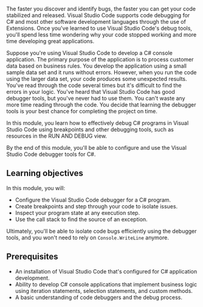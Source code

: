 





The faster you discover and identify bugs, the faster you can get your code stabilized and released. Visual Studio Code supports code debugging for C# and most other software development languages through the use of Extensions. Once you've learned to use Visual Studio Code's debug tools, you'll spend less time wondering why your code stopped working and more time developing great applications.

Suppose you're using Visual Studio Code to develop a C# console application. The primary purpose of the application is to process customer data based on business rules. You develop the application using a small sample data set and it runs without errors. However, when you run the code using the larger data set, your code produces some unexpected results. You've read through the code several times but it's difficult to find the errors in your logic. You've heard that Visual Studio Code has good debugger tools, but you've never had to use them. You can't waste any more time reading through the code. You decide that learning the debugger tools is your best chance for completing the project on time.

In this module, you learn how to effectively debug C# programs in Visual Studio Code using breakpoints and other debugging tools, such as resources in the RUN AND DEBUG view.

By the end of this module, you'll be able to configure and use the Visual Studio Code debugger tools for C#.

## Learning objectives

In this module, you will:

- Configure the Visual Studio Code debugger for a C# program.
- Create breakpoints and step through your code to isolate issues.
- Inspect your program state at any execution step.
- Use the call stack to find the source of an exception.

Ultimately, you'll be able to isolate code bugs efficiently using the debugger tools, and you won't need to rely on `Console.WriteLine` anymore.

## Prerequisites

- An installation of Visual Studio Code that's configured for C# application development.
- Ability to develop C# console applications that implement business logic using iteration statements, selection statements, and custom methods.
- A basic understanding of code debuggers and the debug process.
